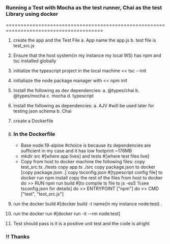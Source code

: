 ### Running a Test with Mocha as the test runner, Chai as the test Library using docker

=======================================================================================

1. create the app and the Test File
   a. App name the app.js
   b. test file is test_src.js
2. Ensure that the host system(in my instance my local WS) has npm and tsc installed globally
3. initialize the typescript project in the local machine << tsc --init
4. initialiaze the node package manager with << npm init
5. Install the following as dev dependencies:
   a. @types/chai
   b. @types/mocha
   c. mocha
   d. typescript
6. Install the following as dependencies:
   a. AJV #will be used later for testing json schema
   b. Chai

7. create a Dockerfile

8. ### In the Dockerfile
   - Base node:19-alpine #choice is because its dependencies are sufficient in my case and it has low footprint ~176MB
   - mkdir src #[where app lives] and tests #[where test files live]
   - Copy from host to docker machine the following files:
     copy test_src.ts ./tests
     copy app.ts ./src
     copy package.json to docker [copy package.json .]
     copy tsconfig.json #[typescript config file] to docker
     run npm install
     copy the rest of the files from host to docker
     do >> RUN npm run build #[to compile ts file to js -es5 %see tsconfig.json for details]
     do >> ENTRYPOINT ["npm"]
     do >> CMD ["test", "test_src.js"]
9. run the docker build #[docker build -t name(in my instance node:test) .
10. run the docker run #[docker run -it --rm node:test]
11. Test should pass is it is a positive unit test and the code is alright

### !! Thanks

